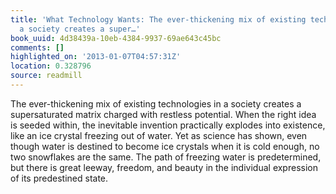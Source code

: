 ```yaml
---
title: 'What Technology Wants: The ever-thickening mix of existing technologies in
  a society creates a super…'
book_uuid: 4d38439a-10eb-4384-9937-69ae643c45bc
comments: []
highlighted_on: '2013-01-07T04:57:31Z'
location: 0.328796
source: readmill
---
```


The ever-thickening mix of existing technologies in a society creates a supersaturated matrix charged with restless potential. When the right idea is seeded within, the inevitable invention practically explodes into existence, like an ice crystal freezing out of water. Yet as science has shown, even though water is destined to become ice crystals when it is cold enough, no two snowflakes are the same. The path of freezing water is predetermined, but there is great leeway, freedom, and beauty in the individual expression of its predestined state.